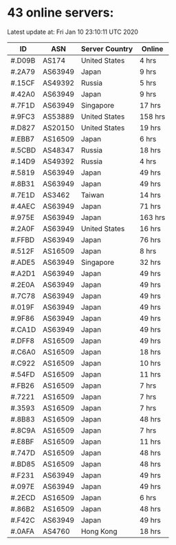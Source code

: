 # 43 online servers:

Latest update at: Fri Jan 10 23:10:11 UTC 2020

| ID | ASN | Server Country | Online |
| -- | --- | -------------- | ------ |
| #.D09B | AS174 | United States | 4 hrs |
| #.2A79 | AS63949 | Japan | 9 hrs |
| #.15CF | AS49392 | Russia | 5 hrs |
| #.42A0 | AS63949 | Japan | 9 hrs |
| #.7F1D | AS63949 | Singapore | 17 hrs |
| #.9FC3 | AS53889 | United States | 158 hrs |
| #.D827 | AS20150 | United States | 19 hrs |
| #.EBB7 | AS16509 | Japan | 6 hrs |
| #.5CBD | AS48347 | Russia | 18 hrs |
| #.14D9 | AS49392 | Russia | 4 hrs |
| #.5819 | AS63949 | Japan | 49 hrs |
| #.8B31 | AS63949 | Japan | 49 hrs |
| #.7E1D | AS3462 | Taiwan | 14 hrs |
| #.4AEC | AS63949 | Japan | 71 hrs |
| #.975E | AS63949 | Japan | 163 hrs |
| #.2A0F | AS63949 | United States | 16 hrs |
| #.FFBD | AS63949 | Japan | 76 hrs |
| #.512F | AS16509 | Japan | 8 hrs |
| #.ADE5 | AS63949 | Singapore | 32 hrs |
| #.A2D1 | AS63949 | Japan | 49 hrs |
| #.2E0A | AS63949 | Japan | 49 hrs |
| #.7C78 | AS63949 | Japan | 49 hrs |
| #.019F | AS63949 | Japan | 49 hrs |
| #.9F86 | AS63949 | Japan | 49 hrs |
| #.CA1D | AS63949 | Japan | 49 hrs |
| #.DFF8 | AS16509 | Japan | 49 hrs |
| #.C6A0 | AS16509 | Japan | 18 hrs |
| #.C922 | AS16509 | Japan | 10 hrs |
| #.54FD | AS16509 | Japan | 11 hrs |
| #.FB26 | AS16509 | Japan | 7 hrs |
| #.7221 | AS16509 | Japan | 7 hrs |
| #.3593 | AS16509 | Japan | 7 hrs |
| #.8B83 | AS16509 | Japan | 48 hrs |
| #.8C9A | AS16509 | Japan | 7 hrs |
| #.E8BF | AS16509 | Japan | 11 hrs |
| #.747D | AS16509 | Japan | 48 hrs |
| #.BD85 | AS16509 | Japan | 48 hrs |
| #.F231 | AS63949 | Japan | 49 hrs |
| #.097E | AS63949 | Japan | 49 hrs |
| #.2ECD | AS16509 | Japan | 6 hrs |
| #.86B2 | AS16509 | Japan | 48 hrs |
| #.F42C | AS63949 | Japan | 49 hrs |
| #.0AFA | AS4760 | Hong Kong | 18 hrs |

